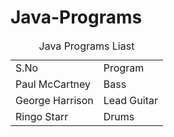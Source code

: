 # Java-Programs

<table>
  <thead>
    <caption>Java Programs Liast</caption>
    <tr>
      <td>S.No</td>
      <td>Program</td>
    </tr>
  </thead>
  <tr>
    <td>Paul McCartney</td>
    <td>Bass</td>
  </tr>
  <tr>
    <td>George Harrison</td>
    <td>Lead Guitar</td>
  </tr>
  <tr>
    <td>Ringo Starr</td>
    <td>Drums</td>
  </tr>
</table
